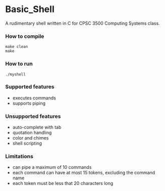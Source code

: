 # Basic_Shell

A rudimentary shell written in C for CPSC 3500 Computing Systems class.

### How to compile

```
make clean
make
```

### How to run
```
./myshell
```

### Supported features
- executes commands
- supports piping

### Unsupported features
- auto-complete with tab
- quotation handling
- color and chimes
- shell scripting

### Limitations
- can pipe a maximum of 10 commands
- each command can have at most 15 tokens, excluding the command name
- each token must be less that 20 characters long
